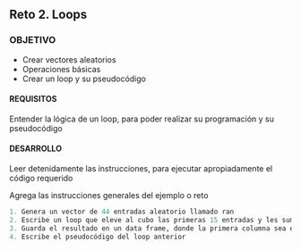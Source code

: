 
## Reto 2. Loops

### OBJETIVO 

- Crear vectores aleatorios
- Operaciones básicas
- Crear un loop y su pseudocódigo

#### REQUISITOS 

Entender la lógica de un loop, para poder realizar su programación y su pseudocódigo 

#### DESARROLLO
Leer detenidamente las instrucciones, para ejecutar apropiadamente el código requerido

Agrega las instrucciones generales del ejemplo o reto
```R
1. Genera un vector de 44 entradas aleatorio llamado ran
2. Escribe un loop que eleve al cubo las primeras 15 entradas y les sume 12
3. Guarda el resultado en un data frame, donde la primera columna sea el número aleatorio y la segunda el resultado, nómbralo df.al
4. Escribe el pseudocódigo del loop anterior

```
